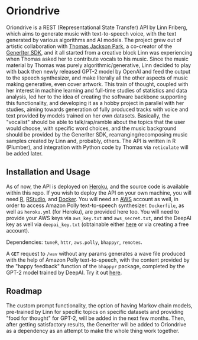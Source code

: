 # Oriondrive

Oriondrive is a REST (Representational State Transfer) API by Linn Friberg, which aims to generate music with text-to-speech voice, with the text generated by various algorithms and AI models. The project grew out of artistic collaboration with [Thomas Jackson Park](https://github.com/Mystified131), a co-creator of the [GenerIter SDK](https://github.com/GridPresence/GenerIter), and it all started from a creative block Linn was experiencing when Thomas asked her to contribute vocals to his music. Since the music material by Thomas was purely algorithmic/generative, Linn decided to play with back then newly released GPT-2 model by OpenAI and feed the output to the speech synthesizer, and make literally all the other aspects of music making generative, even cover artwork. This train of thought, coupled with her interest in machine learning and full-time studies of statistics and data analysis, led her to the idea of creating the software backbone supporting this functionality, and developing it as a hobby project in parallel with her studies, aiming towards generation of fully produced tracks with voice and text provided by models trained on her own datasets. Basically, the "vocalist" should be able to talk/rap/ramble about the topics that the user would choose, with specific word choices, and the music background should be provided by the GenerIter SDK, rearranging/recomposing music samples created by Linn and, probably, others. The API is written in R (Plumber), and integration with Python code by Thomas via `reticulate` will be added later.

## Installation and Usage

As of now, the API is deployed on [Heroku]( https://radiant-woodland-99773.herokuapp.com/__docs__/), and the source code is available within this repo. If you wish to deploy the API on your own machine, you will need [R](https://www.r-project.org/), [RStudio](https://www.rstudio.com/), and [Docker](https://www.docker.com/). You will need an [AWS](https://aws.amazon.com/) account as well, in order to access Amazon Polly text-to-speech synthesizer. `Dockerfile`, as well as `heroku.yml` (for Heroku), are provided here too. You will need to provide your AWS keys via `aws_key.txt` and `aws_secret.txt`, and the DeepAI key as well via `deepai_key.txt` (obtainable either [here](https://deepai.org/machine-learning-model/text-generator) or via creating a free account).

Dependencies: `tuneR`, `httr`, `aws.polly`, `bhappyr`, `remotes`.

A `GET` request to `/wav` without any params generates a wave file produced with the help of Amazon Polly text-to-speech, with the content provided by the "happy feedback" function of the `bhappyr` package, completed by the GPT-2 model trained by DeepAI. Try it out [here]( https://radiant-woodland-99773.herokuapp.com/wav).

## Roadmap

The custom prompt functionality, the option of having Markov chain models, pre-trained by Linn for specific topics on specific datasets and providing "food for thought" for GPT-2, will be added in the next few months. Then, after getting satisfactory results, the GenerIter will be added to Oriondrive as a dependency as an attempt to make the whole thing work together.
